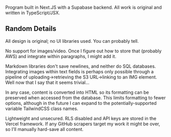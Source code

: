 Program built in Next.JS with a Supabase backend. All work is original and written in TypeScript/JSX.

##  Random Details

All design is original; no UI libraries used. You can probably tell.

No support for images/video. Once I figure out how to store that (probably AWS) and integrate within paragraphs, I might add it.

Markdown libraries don't save newlines, and neither do SQL databases. Integrating images within text fields is perhaps only possible through a pipeline of uploading->retrieving the S3 URL->linking to an IMG element. Well now that I say that it seems trivial...

In any case, content is converted into HTML so its formatting can be preserved when accessed from the database. This limits formatting to fewer options, although in the future I can expand to the potentially-supported variable TailwindCSS class names.

Lightweight and unsecured. RLS disabled and API keys are stored in the Vercel framework. If any GitHub scrapers target my work it might be over, so I'll manually hard-save all content.